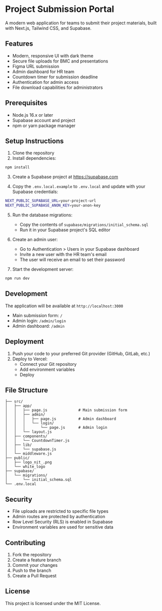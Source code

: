 # Project Submission Portal

A modern web application for teams to submit their project materials, built with Next.js, Tailwind CSS, and Supabase.

## Features

- Modern, responsive UI with dark theme
- Secure file uploads for BMC and presentations
- Figma URL submission
- Admin dashboard for HR team
- Countdown timer for submission deadline
- Authentication for admin access
- File download capabilities for administrators

## Prerequisites

- Node.js 16.x or later
- Supabase account and project
- npm or yarn package manager

## Setup Instructions

1. Clone the repository
2. Install dependencies:

```bash
npm install
```

3. Create a Supabase project at https://supabase.com

4. Copy the `.env.local.example` to `.env.local` and update with your Supabase credentials:

```bash
NEXT_PUBLIC_SUPABASE_URL=your-project-url
NEXT_PUBLIC_SUPABASE_ANON_KEY=your-anon-key
```

5. Run the database migrations:

   - Copy the contents of `supabase/migrations/initial_schema.sql`
   - Run it in your Supabase project's SQL editor

6. Create an admin user:

   - Go to Authentication > Users in your Supabase dashboard
   - Invite a new user with the HR team's email
   - The user will receive an email to set their password

7. Start the development server:

```bash
npm run dev
```

## Development

The application will be available at `http://localhost:3000`

- Main submission form: `/`
- Admin login: `/admin/login`
- Admin dashboard: `/admin`

## Deployment

1. Push your code to your preferred Git provider (GitHub, GitLab, etc.)
2. Deploy to Vercel:
   - Connect your Git repository
   - Add environment variables
   - Deploy

## File Structure

```
├── src/
│   ├── app/
│   │   ├── page.js              # Main submission form
│   │   ├── admin/
│   │   │   ├── page.js          # Admin dashboard
│   │   │   └── login/
│   │   │       └── page.js      # Admin login
│   │   └── layout.js
│   ├── components/
│   │   └── CountdownTimer.js
│   ├── lib/
│   │   └── supabase.js
│   └── middleware.js
├── public/
│   ├── logo_nit_.png
│   └── white_logo
├── supabase/
│   └── migrations/
│       └── initial_schema.sql
└── .env.local
```

## Security

- File uploads are restricted to specific file types
- Admin routes are protected by authentication
- Row Level Security (RLS) is enabled in Supabase
- Environment variables are used for sensitive data

## Contributing

1. Fork the repository
2. Create a feature branch
3. Commit your changes
4. Push to the branch
5. Create a Pull Request

## License

This project is licensed under the MIT License.
